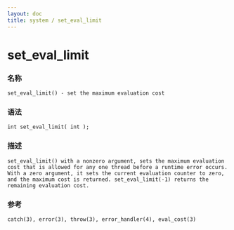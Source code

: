 ```yaml
---
layout: doc
title: system / set_eval_limit
---
```

# set_eval_limit

### 名称

    set_eval_limit() - set the maximum evaluation cost

### 语法

    int set_eval_limit( int );

### 描述

    set_eval_limit() with a nonzero argument, sets the maximum evaluation cost that is allowed for any one thread before a runtime error occurs. With a zero argument, it sets the current evaluation counter to zero, and the maximum cost is returned. set_eval_limit(-1) returns the remaining evaluation cost.

### 参考

    catch(3), error(3), throw(3), error_handler(4), eval_cost(3)
